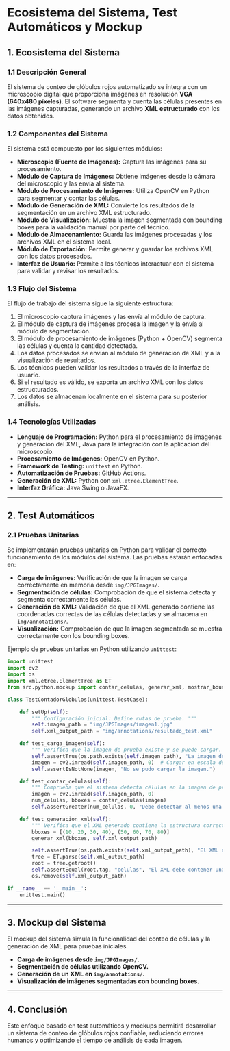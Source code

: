 # Ecosistema del Sistema, Test Automáticos y Mockup

## 1. Ecosistema del Sistema

### 1.1 Descripción General
El sistema de conteo de glóbulos rojos automatizado se integra con un microscopio digital que proporciona imágenes en resolución **VGA (640x480 píxeles)**. El software segmenta y cuenta las células presentes en las imágenes capturadas, generando un archivo **XML estructurado** con los datos obtenidos.

### 1.2 Componentes del Sistema
El sistema está compuesto por los siguientes módulos:

- **Microscopio (Fuente de Imágenes):** Captura las imágenes para su procesamiento.
- **Módulo de Captura de Imágenes:** Obtiene imágenes desde la cámara del microscopio y las envía al sistema.
- **Módulo de Procesamiento de Imágenes:** Utiliza OpenCV en Python para segmentar y contar las células.
- **Módulo de Generación de XML:** Convierte los resultados de la segmentación en un archivo XML estructurado.
- **Módulo de Visualización:** Muestra la imagen segmentada con bounding boxes para la validación manual por parte del técnico.
- **Módulo de Almacenamiento:** Guarda las imágenes procesadas y los archivos XML en el sistema local.
- **Módulo de Exportación:** Permite generar y guardar los archivos XML con los datos procesados.
- **Interfaz de Usuario:** Permite a los técnicos interactuar con el sistema para validar y revisar los resultados.

### 1.3 Flujo del Sistema
El flujo de trabajo del sistema sigue la siguiente estructura:

1. El microscopio captura imágenes y las envía al módulo de captura.
2. El módulo de captura de imágenes procesa la imagen y la envía al módulo de segmentación.
3. El módulo de procesamiento de imágenes (Python + OpenCV) segmenta las células y cuenta la cantidad detectada.
4. Los datos procesados se envían al módulo de generación de XML y a la visualización de resultados.
5. Los técnicos pueden validar los resultados a través de la interfaz de usuario.
6. Si el resultado es válido, se exporta un archivo XML con los datos estructurados.
7. Los datos se almacenan localmente en el sistema para su posterior análisis.

### 1.4 Tecnologías Utilizadas
- **Lenguaje de Programación:** Python para el procesamiento de imágenes y generación del XML, Java para la integración con la aplicación del microscopio.
- **Procesamiento de Imágenes:** OpenCV en Python.
- **Framework de Testing:** `unittest` en Python.
- **Automatización de Pruebas:** GitHub Actions.
- **Generación de XML:** Python con `xml.etree.ElementTree`.
- **Interfaz Gráfica:** Java Swing o JavaFX.

---

## 2. Test Automáticos

### 2.1 Pruebas Unitarias
Se implementarán pruebas unitarias en Python para validar el correcto funcionamiento de los módulos del sistema. Las pruebas estarán enfocadas en:

- **Carga de imágenes:** Verificación de que la imagen se carga correctamente en memoria desde `img/JPGImages/`.
- **Segmentación de células:** Comprobación de que el sistema detecta y segmenta correctamente las células.
- **Generación de XML:** Validación de que el XML generado contiene las coordenadas correctas de las células detectadas y se almacena en `img/annotations/`.
- **Visualización:** Comprobación de que la imagen segmentada se muestra correctamente con los bounding boxes.

Ejemplo de pruebas unitarias en Python utilizando `unittest`:

```python
import unittest
import cv2
import os
import xml.etree.ElementTree as ET
from src.python.mockup import contar_celulas, generar_xml, mostrar_bounding_boxes

class TestContadorGlobulos(unittest.TestCase):

    def setUp(self):
        """ Configuración inicial: Define rutas de prueba. """
        self.imagen_path = "img/JPGImages/imagen1.jpg"
        self.xml_output_path = "img/annotations/resultado_test.xml"

    def test_carga_imagen(self):
        """ Verifica que la imagen de prueba existe y se puede cargar. """
        self.assertTrue(os.path.exists(self.imagen_path), "La imagen de prueba no existe.")
        imagen = cv2.imread(self.imagen_path, 0)  # Cargar en escala de grises
        self.assertIsNotNone(imagen, "No se pudo cargar la imagen.")

    def test_contar_celulas(self):
        """ Comprueba que el sistema detecta células en la imagen de prueba. """
        imagen = cv2.imread(self.imagen_path, 0)
        num_celulas, bboxes = contar_celulas(imagen)
        self.assertGreater(num_celulas, 0, "Debe detectar al menos una célula.")

    def test_generacion_xml(self):
        """ Verifica que el XML generado contiene la estructura correcta. """
        bboxes = [(10, 20, 30, 40), (50, 60, 70, 80)]
        generar_xml(bboxes, self.xml_output_path)

        self.assertTrue(os.path.exists(self.xml_output_path), "El XML no se generó correctamente.")
        tree = ET.parse(self.xml_output_path)
        root = tree.getroot()
        self.assertEqual(root.tag, "celulas", "El XML debe contener una etiqueta <celulas>.")
        os.remove(self.xml_output_path)

if __name__ == '__main__':
    unittest.main()
```

---

## 3. Mockup del Sistema

El mockup del sistema simula la funcionalidad del conteo de células y la generación de XML para pruebas iniciales.

- **Carga de imágenes desde `img/JPGImages/`.**
- **Segmentación de células utilizando OpenCV.**
- **Generación de un XML en `img/annotations/`.**
- **Visualización de imágenes segmentadas con bounding boxes.**

---

## 4. Conclusión
Este enfoque basado en test automáticos y mockups permitirá desarrollar un sistema de conteo de glóbulos rojos confiable, reduciendo errores humanos y optimizando el tiempo de análisis de cada imagen.

